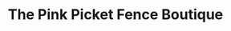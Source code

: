 ---
title: "The Pink Picket Fence Boutique"
url: /carrollton/the-pink-picket-fence-boutique/
shop: Andenken
---